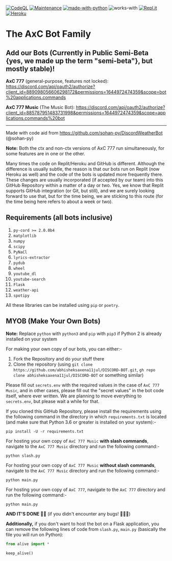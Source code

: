[![CodeQL](https://github.com/chinmoysir/DISCORD-BOT/actions/workflows/codeql-analysis.yml/badge.svg)](https://github.com/chinmoysir/DISCORD-BOT/actions/workflows/codeql-analysis.yml)
[![Maintenance](https://img.shields.io/badge/Maintained%3F-yes-success.svg?labelColor=2d3339)](https://github.com/chinmoysir/DISCORD-BOT/graphs/commit-activity)
[![made-with-python](https://img.shields.io/badge/Made%20in-Python-1f425f.svg?logo=python&labelColor=2d3339)](https://www.python.org/)
![works-with](https://img.shields.io/badge/Works_with-Python_3.8_to_3.10-21415b?logo=python&labelColor=2d3339)
[![Repl.it](https://img.shields.io/badge/Hosted_on-Replit-0d101e.svg?logo=replit&logoColor=white&labelColor=2d3339)](https://replit.com/@Abhisheksaxena4)
[![Heroku](https://img.shields.io/badge/Hosted%20on-Heroku-3b2f63?logo=heroku&labelColor=2d3339)](https://music-bot-axc-777.herokuapp.com/)
# The AxC Bot Family
## Add our Bots (Currently in Public Semi-Beta {yes, we made up the term "semi-beta"}, but mostly stable)!
**AxC 777** (general-purpose, features not locked): https://discord.com/api/oauth2/authorize?client_id=889098056606298172&permissions=1644972474359&scope=bot%20applications.commands 

**AxC 777 Music** (The Music Bot): https://discord.com/api/oauth2/authorize?client_id=885787951483731998&permissions=1644972474359&scope=applications.commands%20bot 

---
Made with code aid from https://github.com/sohan-py/DiscordWeatherBot (@sohan-py)

**Note:** Both the ctx and non-ctx versions of AxC 777 run simultaneously, for some features are in one or the other.

Many times the code on Replit/Heroku and GitHub is different. Although the difference is usually subtle, the reason is that our bots run on Replit (now Heroku as well) and the code of the bots is updated more frequently there. These changes are usually incorporated (if accepted by our team) into this GitHub Repository within a matter of a day or two. Yes, we know that Replit supports GitHub integration (or Git, but still), and we are surely looking forward to use that, but for the time being, we are sticking to this route (for the time being here refers to about a week or two).

## Requirements (all bots inclusive)
1. `py-cord >= 2.0.0b4`
1. `matplotlib`
1. `numpy`
1. `scipy`
1. `PyNaCl`
1. `lyrics-extractor`
1. `pydub`
1. `wheel`
1. `youtube_dl`
2. `youtube-search`
3. `Flask`
4. `weather-api`
5. `spotipy`

All these libraries can be installed using `pip` or `poetry`.

## MYOB (Make Your Own Bots)
**Note:** Replace `python` with `python3` and `pip` with `pip3` if Python 2 is already installed on your system

For making your own copy of our bots, you can either:-
1. Fork the Repository and do your stuff there
2. Clone the repository (using `git clone https://github.com/abhisheksaxena11jul/DISCORD-BOT.git`, `gh repo clone abhisheksaxena11jul/DISCORD-BOT` or something similar)

Please fill out `secrets.env` with the required values in the case of `AxC 777 Music`, and in other cases, please fill out the "secret values" in the bot code itself, where ever written. We are planning to move everything to `secrets.env`, but please wait a while for that.

If you cloned this GitHub Repository, please install the requirements using the following command in the directory in which `requirements.txt` is located (and make sure that Python 3.6 or greater is installed on your system):-
```
pip install -U -r requirements.txt
```

For hosting your own copy of `AxC 777 Music` **with slash commands**, navigate to the `AxC 777 Music` directory and run the following command:-
```
python slash.py
```

For hosting your own copy of `AxC 777 Music` **without slash commands**, navigate to the `AxC 777 Music` directory and run the following command:-
```
python main.py
```

For hosting your own copy of `AxC 777`, navigate to the `AxC 777` directory and run the following command:-
```
python main.py
```

**AND IT'S DONE 🥳🎉** (if you didn't encounter any bugs! 🥲😵‍💫)

**Additionally,** if you don't want to host the bot on a Flask application, you can remove the following lines of code from `slash.py`, `main.py` (basically the file you will run on Python):
```python
from alive import *

keep_alive()
```

